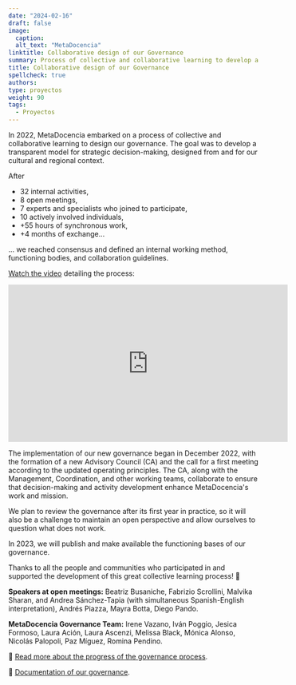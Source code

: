 ```yaml
---
date: "2024-02-16"
draft: false
image:
  caption: 
  alt_text: "MetaDocencia"
linktitle: Collaborative design of our Governance
summary: Process of collective and collaborative learning to develop a transparent model for strategic decision-making, designed from and for our cultural and regional context. 
title: Collaborative design of our Governance
spellcheck: true
authors: 
type: proyectos
weight: 90
tags:
  - Proyectos
---
```


In 2022, MetaDocencia embarked on a process of collective and collaborative learning to design our governance. The goal was to develop a transparent model for strategic decision-making, designed from and for our cultural and regional context.

After

- 32 internal activities,
- 8 open meetings,
- 7 experts and specialists who joined to participate,
- 10 actively involved individuals,
- +55 hours of synchronous work,
- +4 months of exchange...

... we reached consensus and defined an internal working method, functioning bodies, and collaboration guidelines.

[Watch the video](https://youtube.com/watch?v=02NLFbEwgmQ&feature=shares) detailing the process:

<iframe width="560" height="315" src="https://www.youtube.com/embed/02NLFbEwgmQ" title="YouTube video player" frameborder="0" allow="accelerometer; autoplay; clipboard-write; encrypted-media; gyroscope; picture-in-picture; web-share" allowfullscreen></iframe>

The implementation of our new governance began in December 2022, with the formation of a new Advisory Council (CA) and the call for a first meeting according to the updated operating principles. The CA, along with the Management, Coordination, and other working teams, collaborate to ensure that decision-making and activity development enhance MetaDocencia's work and mission.

We plan to review the governance after its first year in practice, so it will also be a challenge to maintain an open perspective and allow ourselves to question what does not work.

In 2023, we will publish and make available the functioning bases of our governance.

Thanks to all the people and communities who participated in and supported the development of this great collective learning process! 💪

**Speakers at open meetings:** Beatriz Busaniche, Fabrizio Scrollini, Malvika Sharan, and Andrea Sánchez-Tapia (with simultaneous Spanish-English interpretation), Andrés Piazza, Mayra Botta, Diego Pando.

**MetaDocencia Governance Team:** Irene Vazano, Iván Poggio, Jesica Formoso, Laura Ación, Laura Ascenzi, Melissa Black, Mónica Alonso, Nicolás Palopoli, Paz Míguez, Romina Pendino.

🔗 [Read more about the progress of the governance process](https://zenodo.org/record/7392334#.Y7gW6XaZNPY).

🔗 [Documentation of our governance](https://zenodo.org/record/7399003#.Y7gfDnaZNPZ).


